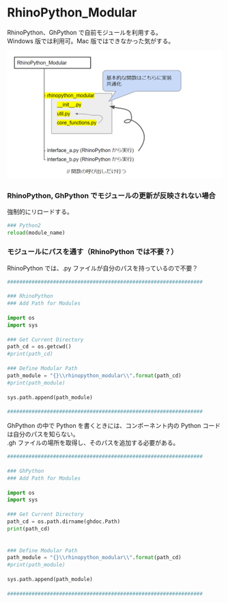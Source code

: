 # RhinoPython_Modular  


RhinoPython、GhPython で自前モジュールを利用する。  
Windows 版では利用可。Mac 版ではできなかった気がする。  

![photo](_images/image_1.png)  



### RhinoPython, GhPython でモジュールの更新が反映されない場合  

強制的にリロードする。  

```Python
### Python2
reload(module_name)
```



### モジュールにパスを通す（RhinoPython では不要？）  

RhinoPython では、.py ファイルが自分のパスを持っているので不要？  

```Python
################################################################

### RhinoPython
### Add Path for Modules

import os
import sys

### Get Current Directory
path_cd = os.getcwd()
#print(path_cd)

### Define Modular Path
path_module = "{}\\rhinopython_modular\\".format(path_cd)
#print(path_module)

sys.path.append(path_module)

################################################################

```


GhPython の中で Python を書くときには、コンポーネント内の Python コードは自分のパスを知らない。  
.gh ファイルの場所を取得し、そのパスを追加する必要がある。  

```Python
################################################################

### GhPython
### Add Path for Modules

import os
import sys

### Get Current Directory
path_cd = os.path.dirname(ghdoc.Path)
print(path_cd)


### Define Modular Path
path_module = "{}\\rhinopython_modular\\".format(path_cd)
#print(path_module)

sys.path.append(path_module)

################################################################

```

